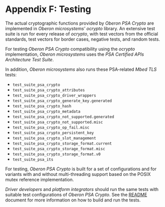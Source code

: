 # Appendix F: Testing

The actual cryptographic functions provided by _Oberon PSA Crypto_ are
implemented in _Oberon microsystems'_ _ocrypto_ library. An extensive test suite
is run for every release of _ocrypto_, with test vectors from the official
standards, test vectors for border cases, negative tests, and random tests.

For testing _Oberon PSA Crypto_ compatibility using the _ocrypto_ implementation,
_Oberon microsystems_ uses the _PSA Certified APIs Architecture Test Suite_.

In addition, _Oberon microsystems_ also runs these PSA-related _Mbed TLS_ tests:

- `test_suite_psa_crypto`
- `test_suite_psa_crypto_attributes`
- `test_suite_psa_crypto_driver_wrappers`
- `test_suite_psa_crypto_generate_key.generated`
- `test_suite_psa_crypto_hash`
- `test_suite_psa_crypto_metadata`
- `test_suite_psa_crypto_not_supported.generated`
- `test_suite_psa_crypto_not_supported.misc`
- `test_suite_psa_crypto_op_fail.misc`
- `test_suite_psa_crypto_persistent_key`
- `test_suite_psa_crypto_slot_management`
- `test_suite_psa_crypto_storage_format.current`
- `test_suite_psa_crypto_storage_format.misc`
- `test_suite_psa_crypto_storage_format.v0`
- `test_suite_psa_its`

For testing, _Oberon PSA Crypto_ is built for a set of configurations and for 
variants with and without multi-threading support based on the POSIX mutex 
reference implementation.

_Driver developers_ and _platform integrators_ should run the same tests with
suitable test configurations of _Oberon PSA Crypto_. See the
[README](../../README.md)
document for more information on how to build and run the tests.
